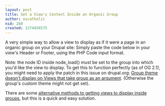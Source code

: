 ```yaml
---
layout: post
title: Set a View's Context Inside an Organic Group
author: oscatholic
nid: 268
created: 1274456575
---
```

<p>A very simple way to allow a view to display as if it were a page in an organic group on your Drupal site: Simply paste the code below in your view&#39;s Header or Footer, using the PHP Code input format.</p>
<p><?php og_set_group_context(node_load(46405)); ?></p>
<p>Note: the node ID inside node_load() must be set to the group into which you&#39;d like the view to display. To get this to function perfectly (as of OG 2.1), you might need to apply the patch in this issue on drupal.org: <a href="http://drupal.org/node/649630#comment-2987518">Group theme doesn&#39;t display on Views that take group as an argument</a>. (Otherwise the group&#39;s custom theme might not get set).</p>
<p>There are some <a href="http://www.midwesternmac.com/blogs/geerlingguy/getting-views-page-display-app">alternative methods to getting views to display inside groups</a>, but this is a quick and easy solution.</p>
